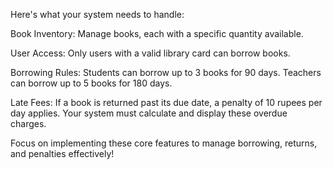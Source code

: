 Here's what your system needs to handle:

Book Inventory: Manage books, each with a specific quantity available.

User Access: Only users with a valid library card can borrow books.

Borrowing Rules:
              Students can borrow up to 3 books for 90 days.
              Teachers can borrow up to 5 books for 180 days.

Late Fees: If a book is returned past its due date, a penalty of 10 rupees per day applies. Your system must calculate and display these overdue charges.

Focus on implementing these core features to manage borrowing, returns, and penalties effectively!
